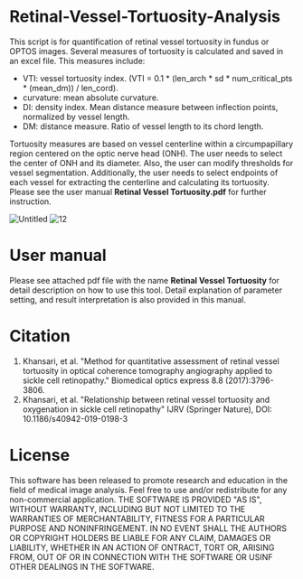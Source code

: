 # Retinal-Vessel-Tortuosity-Analysis
This script is for quantification of retinal vessel tortuosity in fundus or OPTOS images. Several measures of tortuosity is calculated and saved in an excel file.
This measures include:
* VTI: vessel tortuosity index. (VTI = 0.1 * (len_arch * sd * num_critical_pts * (mean_dm)) / len_cord).
* curvature: mean absolute curvature.
* DI: density index. Mean distance measure between inflection points, normalized by vessel length.
* DM: distance measure. Ratio of vessel length to its chord length.

Tortuosity measures are based on vessel centerline within a circumpapillary region centered on the optic nerve head (ONH). The user needs to select the center of ONH and its diameter. Also, the user can modify thresholds for vessel segmentation. Additionally, the user needs to select endpoints of each vessel for extracting the centerline and calculating its tortuosity.
Please see the user manual **Retinal Vessel Tortuosity.pdf** for further instruction.

![Untitled](https://user-images.githubusercontent.com/34323960/70208908-a16ec580-16e3-11ea-9708-e211aa171119.png)   ![12](https://user-images.githubusercontent.com/34323960/70208447-70da5c00-16e2-11ea-8fce-e7a578e42570.png)



# User manual
Please see attached pdf file with the name **Retinal Vessel Tortuosity** for detail description on how to use this tool. Detail explanation of parameter setting, and result interpretation is also provided in this manual.


# Citation
1) Khansari, et al. "Method for quantitative assessment of retinal vessel tortuosity in optical coherence tomography angiography applied to sickle cell retinopathy." Biomedical optics express 8.8 (2017):3796-3806.
2) Khansari, et al. "Relationship between retinal vessel tortuosity and oxygenation in sickle cell retinopathy" IJRV (Springer Nature), DOI: 10.1186/s40942-019-0198-3


# License
This software has been released to promote research and education in the field of medical image analysis. Feel free to use and/or redistribute for any non-commercial application. THE SOFTWARE IS PROVIDED "AS IS", WITHOUT WARRANTY, INCLUDING BUT NOT LIMITED TO THE WARRANTIES OF  MERCHANTABILITY, FITNESS FOR A PARTICULAR PURPOSE AND NONINFRINGEMENT. IN NO EVENT SHALL THE AUTHORS OR COPYRIGHT HOLDERS BE LIABLE FOR ANY CLAIM, DAMAGES OR LIABILITY, WHETHER IN AN ACTION OF ONTRACT, TORT OR, ARISING FROM, OUT OF OR IN CONNECTION WITH THE SOFTWARE OR USINF OTHER DEALINGS IN THE SOFTWARE.
